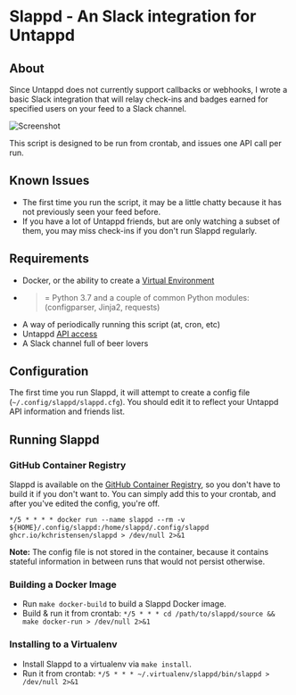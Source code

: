 # Slappd - An Slack integration for Untappd

## About

Since Untappd does not currently support callbacks or webhooks, I wrote a basic Slack integration that will relay check-ins and badges earned for specified users on your feed to a Slack channel.

![Screenshot](https://github.com/kchristensen/slappd/blob/main/screenshot.png?raw=true)

This script is designed to be run from crontab, and issues one API call per run.

## Known Issues

* The first time you run the script, it may be a little chatty because it has not previously seen your feed before.
* If you have a lot of Untappd friends, but are only watching a subset of them, you may miss check-ins if you don't run Slappd regularly.

## Requirements

* Docker, or the ability to create a [Virtual Environment](https://docs.python.org/3/tutorial/venv.html)
* >= Python 3.7 and a couple of common Python modules: (configparser, Jinja2, requests)
* A way of periodically running this script (at, cron, etc)
* Untappd [API access](https://untappd.com/api/register?register=new)
* A Slack channel full of beer lovers

## Configuration

The first time you run Slappd, it will attempt to create a config file (`~/.config/slappd/slappd.cfg`). You should edit it to reflect your Untappd API information and friends list.

## Running Slappd

### GitHub Container Registry

Slappd is available on the [GitHub Container Registry](https://github.com/features/packages), so you don't have to build it if you don't want to. You can simply add this to your crontab, and after you've edited the config, you're off.

`*/5 * * * * docker run --name slappd --rm -v ${HOME}/.config/slappd:/home/slappd/.config/slappd ghcr.io/kchristensen/slappd > /dev/null 2>&1`

 **Note:** The config file is not stored in the container, because it contains stateful information in between runs that would not persist otherwise.

### Building a Docker Image

* Run `make docker-build` to build a Slappd Docker image.
* Build & run it from crontab: `*/5 * * * cd /path/to/slappd/source && make docker-run > /dev/null 2>&1`

### Installing to a Virtualenv

* Install Slappd to a virtualenv via `make install`.
* Run it from crontab: `*/5 * * * ~/.virtualenv/slappd/bin/slappd > /dev/null 2>&1`
